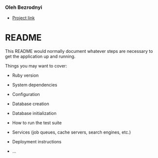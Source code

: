 ### Oleh Bezrodnyi
- [Project link](https://github.com/YuraS1mple/CloudTune-Studio/pull/1)
# README

This README would normally document whatever steps are necessary to get the
application up and running.

Things you may want to cover:

* Ruby version

* System dependencies

* Configuration

* Database creation

* Database initialization

* How to run the test suite

* Services (job queues, cache servers, search engines, etc.)

* Deployment instructions

* ...
